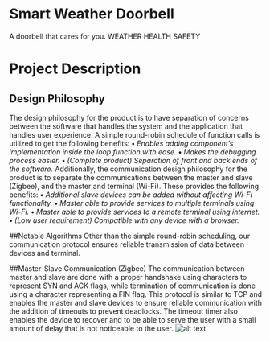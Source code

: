 # Smart Weather Doorbell
A doorbell that cares for you.
                       WEATHER
                        HEALTH
                        SAFETY
# Project Description
## Design Philosophy
The design philosophy for the product is to have separation of concerns between the software that handles the system and the application that handles user experience.
A simple round-robin schedule of function calls is utilized to get the following benefits:
  **•** _Enables adding component’s implementation inside the loop function with ease._
  **•** _Makes the debugging process easier._
  **•** _(Complete product) Separation of front and back ends of the software._
Additionally, the communication design philosophy for the product is to separate the communications between the master and slave (Zigbee), and the master and terminal (Wi-Fi). These provides the following benefits:
**•** *Additional slave devices can be added without affecting Wi-Fi functionality.*
**•** *Master able to provide services to multiple terminals using Wi-Fi.*
**•** *Master able to provide services to a remote terminal using internet.*
**•** *(Low user requirement) Compatible with any device with a browser.*

##Notable Algorithms
Other than the simple round-robin scheduling, our communication protocol ensures reliable transmission of data between devices and terminal.

##Master-Slave Communication (Zigbee)
The communication between master and slave are done with a proper handshake using characters to represent SYN and ACK flags, while termination of communication is done using a character representing a FIN flag. This protocol is similar to TCP and enables the master and slave devices to ensure reliable communication with the addition of timeouts to prevent deadlocks. The timeout timer also enables the device to recover and to be able to serve the user with a small amount of delay that is not noticeable to the user.
![alt text](https://preview.ibb.co/mRV0kR/Screen_Shot_2017_12_20_at_3_01_15_PM.png)
